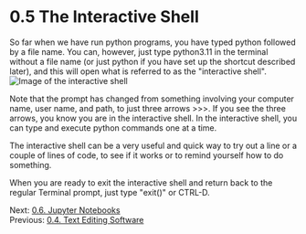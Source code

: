 # 0.5 The Interactive Shell

So far when we have run python programs, you have typed python followed by a file name. You can, however, just type 
python3.11 in the terminal without a file name (or just python if you have set up the shortcut described later), and 
this will open what is referred to as the "interactive shell".
![Image of the interactive shell](../images/interactive_python2.png)

Note that the prompt has changed from something involving your computer name, user name, and path, to just 
three arrows >>>. If you see the three arrows, you know you are in the interactive shell. In the interactive shell, 
you can type and execute python commands one at a time.

The interactive shell can be a very useful and quick way to try out a line or a couple of lines of code, to see 
if it works or to remind yourself how to do something.

When you are ready to exit the interactive shell and return back to the regular Terminal prompt, 
just type "exit()" or CTRL-D.

Next: [0.6. Jupyter Notebooks](0.6.%20Jupyter%20Notebooks.md)<br>
Previous: [0.4. Text Editing Software](0.4.%20Text%20Editing%20Software.md)
